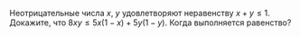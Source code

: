 Неотрицательные числа $x,~y$ удовлетворяют неравенству $x+y\le 1$. Докажите, что $8xy\le 5x\left( 1-x \right)+5y\left( 1-y \right)$. Когда выполняется равенство?
